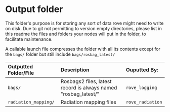 # Output folder

This folder's purpose is for storing any sort of data rove might need to write on disk. Due to git not permitting to version empty directories, please list in this readme the files and folders your nodes will put in the folder, to facilitate maintenance.

A callable launch file compresses the folder with all its contents except for the `bags/` folder but still include `bags/rosbag_latest/`

| Outputted Folder/File  | Description                                                      | Ouputted By:      |
| :--------------------  | :---------                                                       | :-----------      |
| ``bags/``              | Rosbags2 files, latest record is always named "rosbag_latest/"   | ``rove_logging``  |
| ``radiation_mapping/`` | Radiation mapping files                                          | ``rove_radiation``|